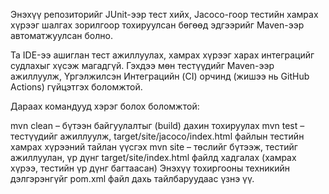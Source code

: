 Энэхүү репозиторийг JUnit-ээр тест хийх, Jacoco-гоор тестийн хамрах хүрээг шалгах зорилгоор тохируулсан бөгөөд эдгээрийг Maven-ээр автоматжуулсан болно.

Та IDE-ээ ашиглан тест ажиллуулах, хамрах хүрээг харах интеграцийг судлахыг хүсэж магадгүй. Гэхдээ мөн тестүүдийг Maven-ээр ажиллуулж, Үргэлжилсэн Интеграцийн (CI) орчинд (жишээ нь GitHub Actions) гүйцэтгэх боломжтой.

Дараах командууд хэрэг болох боломжтой:

mvn clean – бүтээн байгуулалтыг (build) дахин тохируулах
mvn test – тестүүдийг ажиллуулж, target/site/jacoco/index.html файлын тестийн хамрах хүрээний тайлан үүсгэх
mvn site – төслийг бүтээж, тестийг ажиллуулан, үр дүнг target/site/index.html файлд хадгалах (хамрах хүрээ, тестийн үр дүнг багтаасан)
Энэхүү тохиргооны техникийн дэлгэрэнгүйг pom.xml файл дахь тайлбаруудаас үзнэ үү.
